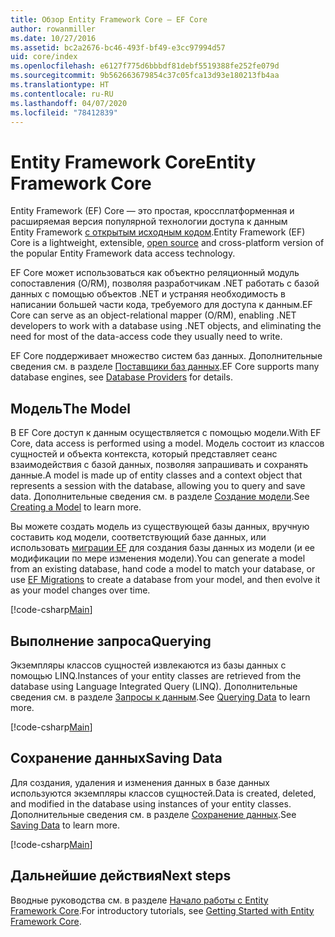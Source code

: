 ```yaml
---
title: Обзор Entity Framework Core — EF Core
author: rowanmiller
ms.date: 10/27/2016
ms.assetid: bc2a2676-bc46-493f-bf49-e3cc97994d57
uid: core/index
ms.openlocfilehash: e6127f775d6bbbdf81debf5519388fe252fe079d
ms.sourcegitcommit: 9b562663679854c37c05fca13d93e180213fb4aa
ms.translationtype: HT
ms.contentlocale: ru-RU
ms.lasthandoff: 04/07/2020
ms.locfileid: "78412839"
---
```

# <a name="entity-framework-core"></a><span data-ttu-id="8aa6f-102">Entity Framework Core</span><span class="sxs-lookup"><span data-stu-id="8aa6f-102">Entity Framework Core</span></span>

<span data-ttu-id="8aa6f-103">Entity Framework (EF) Core — это простая, кроссплатформенная и расширяемая версия популярной технологии доступа к данным Entity Framework [с открытым исходным кодом](https://github.com/aspnet/EntityFrameworkCore).</span><span class="sxs-lookup"><span data-stu-id="8aa6f-103">Entity Framework (EF) Core is a lightweight, extensible, [open source](https://github.com/aspnet/EntityFrameworkCore) and cross-platform version of the popular Entity Framework data access technology.</span></span>

<span data-ttu-id="8aa6f-104">EF Core может использоваться как объектно реляционный модуль сопоставления (O/RM), позволяя разработчикам .NET работать с базой данных с помощью объектов .NET и устраняя необходимость в написании большей части кода, требуемого для доступа к данным.</span><span class="sxs-lookup"><span data-stu-id="8aa6f-104">EF Core can serve as an object-relational mapper (O/RM), enabling .NET developers to work with a database using .NET objects, and eliminating the need for most of the data-access code they usually need to write.</span></span>

<span data-ttu-id="8aa6f-105">EF Core поддерживает множество систем баз данных. Дополнительные сведения см. в разделе [Поставщики баз данных](providers/index.md).</span><span class="sxs-lookup"><span data-stu-id="8aa6f-105">EF Core supports many database engines, see [Database Providers](providers/index.md) for details.</span></span>

## <a name="the-model"></a><span data-ttu-id="8aa6f-106">Модель</span><span class="sxs-lookup"><span data-stu-id="8aa6f-106">The Model</span></span>

<span data-ttu-id="8aa6f-107">В EF Core доступ к данным осуществляется с помощью модели.</span><span class="sxs-lookup"><span data-stu-id="8aa6f-107">With EF Core, data access is performed using a model.</span></span> <span data-ttu-id="8aa6f-108">Модель состоит из классов сущностей и объекта контекста, который представляет сеанс взаимодействия с базой данных, позволяя запрашивать и сохранять данные.</span><span class="sxs-lookup"><span data-stu-id="8aa6f-108">A model is made up of entity classes and a context object that represents a session with the database, allowing you to query and save data.</span></span> <span data-ttu-id="8aa6f-109">Дополнительные сведения см. в разделе [Создание модели](modeling/index.md).</span><span class="sxs-lookup"><span data-stu-id="8aa6f-109">See [Creating a Model](modeling/index.md) to learn more.</span></span>

<span data-ttu-id="8aa6f-110">Вы можете создать модель из существующей базы данных, вручную составить код модели, соответствующий базе данных, или использовать [миграции EF](managing-schemas/migrations/index.md) для создания базы данных из модели (и ее модификации по мере изменения модели).</span><span class="sxs-lookup"><span data-stu-id="8aa6f-110">You can generate a model from an existing database, hand code a model to match your database, or use [EF Migrations](managing-schemas/migrations/index.md) to create a database from your model, and then evolve it as your model changes over time.</span></span>

[!code-csharp[Main](../../samples/core/Intro/Model.cs)]

## <a name="querying"></a><span data-ttu-id="8aa6f-111">Выполнение запроса</span><span class="sxs-lookup"><span data-stu-id="8aa6f-111">Querying</span></span>

<span data-ttu-id="8aa6f-112">Экземпляры классов сущностей извлекаются из базы данных с помощью LINQ.</span><span class="sxs-lookup"><span data-stu-id="8aa6f-112">Instances of your entity classes are retrieved from the database using Language Integrated Query (LINQ).</span></span> <span data-ttu-id="8aa6f-113">Дополнительные сведения см. в разделе [Запросы к данным](querying/index.md).</span><span class="sxs-lookup"><span data-stu-id="8aa6f-113">See [Querying Data](querying/index.md) to learn more.</span></span>

[!code-csharp[Main](../../samples/core/Intro/Program.cs#Querying)]

## <a name="saving-data"></a><span data-ttu-id="8aa6f-114">Сохранение данных</span><span class="sxs-lookup"><span data-stu-id="8aa6f-114">Saving Data</span></span>

<span data-ttu-id="8aa6f-115">Для создания, удаления и изменения данных в базе данных используются экземпляры классов сущностей.</span><span class="sxs-lookup"><span data-stu-id="8aa6f-115">Data is created, deleted, and modified in the database using instances of your entity classes.</span></span> <span data-ttu-id="8aa6f-116">Дополнительные сведения см. в разделе [Сохранение данных](saving/index.md).</span><span class="sxs-lookup"><span data-stu-id="8aa6f-116">See [Saving Data](saving/index.md) to learn more.</span></span>

[!code-csharp[Main](../../samples/core/Intro/Program.cs#SavingData)]

## <a name="next-steps"></a><span data-ttu-id="8aa6f-117">Дальнейшие действия</span><span class="sxs-lookup"><span data-stu-id="8aa6f-117">Next steps</span></span>

<span data-ttu-id="8aa6f-118">Вводные руководства см. в разделе [Начало работы с Entity Framework Core](get-started/index.md).</span><span class="sxs-lookup"><span data-stu-id="8aa6f-118">For introductory tutorials, see [Getting Started with Entity Framework Core](get-started/index.md).</span></span>
